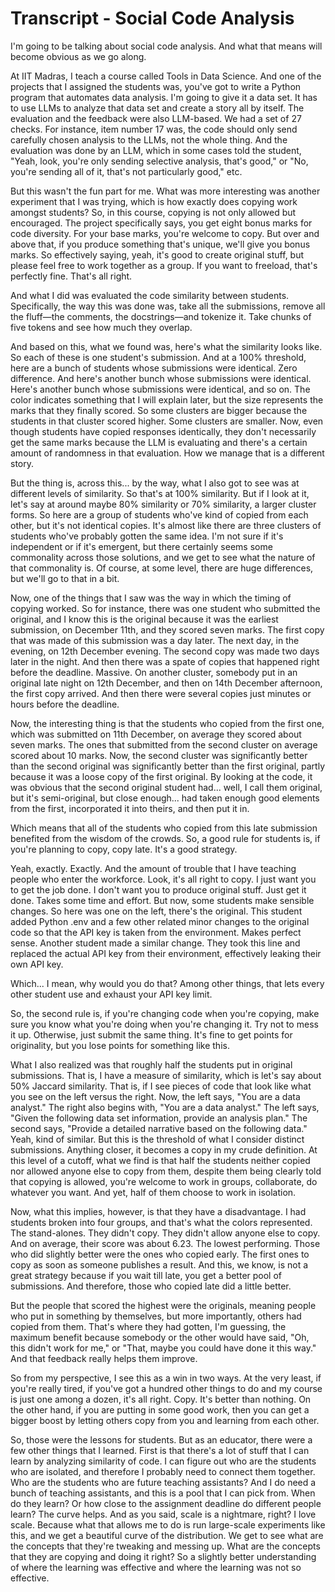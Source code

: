 # Transcript - Social Code Analysis

I'm going to be talking about social code analysis. And what that means will become obvious as we go along.

At IIT Madras, I teach a course called Tools in Data Science. And one of the projects that I assigned the students was, you've got to write a Python program that automates data analysis. I'm going to give it a data set. It has to use LLMs to analyze that data set and create a story all by itself. The evaluation and the feedback were also LLM-based. We had a set of 27 checks. For instance, item number 17 was, the code should only send carefully chosen analysis to the LLMs, not the whole thing. And the evaluation was done by an LLM, which in some cases told the student, "Yeah, look, you're only sending selective analysis, that's good," or "No, you're sending all of it, that's not particularly good," etc.

But this wasn't the fun part for me. What was more interesting was another experiment that I was trying, which is how exactly does copying work amongst students? So, in this course, copying is not only allowed but encouraged. The project specifically says, you get eight bonus marks for code diversity. For your base marks, you're welcome to copy. But over and above that, if you produce something that's unique, we'll give you bonus marks. So effectively saying, yeah, it's good to create original stuff, but please feel free to work together as a group. If you want to freeload, that's perfectly fine. That's all right.

And what I did was evaluated the code similarity between students. Specifically, the way this was done was, take all the submissions, remove all the fluff—the comments, the docstrings—and tokenize it. Take chunks of five tokens and see how much they overlap.

And based on this, what we found was, here's what the similarity looks like. So each of these is one student's submission. And at a 100% threshold, here are a bunch of students whose submissions were identical. Zero difference. And here's another bunch whose submissions were identical. Here's another bunch whose submissions were identical, and so on. The color indicates something that I will explain later, but the size represents the marks that they finally scored. So some clusters are bigger because the students in that cluster scored higher. Some clusters are smaller. Now, even though students have copied responses identically, they don't necessarily get the same marks because the LLM is evaluating and there's a certain amount of randomness in that evaluation. How we manage that is a different story.

But the thing is, across this... by the way, what I also got to see was at different levels of similarity. So that's at 100% similarity. But if I look at it, let's say at around maybe 80% similarity or 70% similarity, a larger cluster forms. So here are a group of students who've kind of copied from each other, but it's not identical copies. It's almost like there are three clusters of students who've probably gotten the same idea. I'm not sure if it's independent or if it's emergent, but there certainly seems some commonality across those solutions, and we get to see what the nature of that commonality is. Of course, at some level, there are huge differences, but we'll go to that in a bit.

Now, one of the things that I saw was the way in which the timing of copying worked. So for instance, there was one student who submitted the original, and I know this is the original because it was the earliest submission, on December 11th, and they scored seven marks. The first copy that was made of this submission was a day later. The next day, in the evening, on 12th December evening. The second copy was made two days later in the night. And then there was a spate of copies that happened right before the deadline. Massive. On another cluster, somebody put in an original late night on 12th December, and then on 14th December afternoon, the first copy arrived. And then there were several copies just minutes or hours before the deadline.

Now, the interesting thing is that the students who copied from the first one, which was submitted on 11th December, on average they scored about seven marks. The ones that submitted from the second cluster on average scored about 10 marks. Now, the second cluster was significantly better than the second original was significantly better than the first original, partly because it was a loose copy of the first original. By looking at the code, it was obvious that the second original student had... well, I call them original, but it's semi-original, but close enough... had taken enough good elements from the first, incorporated it into theirs, and then put it in.

Which means that all of the students who copied from this late submission benefited from the wisdom of the crowds. So, a good rule for students is, if you're planning to copy, copy late. It's a good strategy.

Yeah, exactly. Exactly. And the amount of trouble that I have teaching people who enter the workforce. Look, it's all right to copy. I just want you to get the job done. I don't want you to produce original stuff. Just get it done. Takes some time and effort. But now, some students make sensible changes. So here was one on the left, there's the original. This student added Python .env and a few other related minor changes to the original code so that the API key is taken from the environment. Makes perfect sense. Another student made a similar change. They took this line and replaced the actual API key from their environment, effectively leaking their own API key.

Which... I mean, why would you do that? Among other things, that lets every other student use and exhaust your API key limit.

So, the second rule is, if you're changing code when you're copying, make sure you know what you're doing when you're changing it. Try not to mess it up. Otherwise, just submit the same thing. It's fine to get points for originality, but you lose points for something like this.

What I also realized was that roughly half the students put in original submissions. That is, I have a measure of similarity, which is let's say about 50% Jaccard similarity. That is, if I see pieces of code that look like what you see on the left versus the right. Now, the left says, "You are a data analyst." The right also begins with, "You are a data analyst." The left says, "Given the following data set information, provide an analysis plan." The second says, "Provide a detailed narrative based on the following data." Yeah, kind of similar. But this is the threshold of what I consider distinct submissions. Anything closer, it becomes a copy in my crude definition. At this level of a cutoff, what we find is that half the students neither copied nor allowed anyone else to copy from them, despite them being clearly told that copying is allowed, you're welcome to work in groups, collaborate, do whatever you want. And yet, half of them choose to work in isolation.

Now, what this implies, however, is that they have a disadvantage. I had students broken into four groups, and that's what the colors represented. The stand-alones. They didn't copy. They didn't allow anyone else to copy. And on average, their score was about 6.23. The lowest performing. Those who did slightly better were the ones who copied early. The first ones to copy as soon as someone publishes a result. And this, we know, is not a great strategy because if you wait till late, you get a better pool of submissions. And therefore, those who copied late did a little better.

But the people that scored the highest were the originals, meaning people who put in something by themselves, but more importantly, others had copied from them. That's where they had gotten, I'm guessing, the maximum benefit because somebody or the other would have said, "Oh, this didn't work for me," or "That, maybe you could have done it this way." And that feedback really helps them improve.

So from my perspective, I see this as a win in two ways. At the very least, if you're really tired, if you've got a hundred other things to do and my course is just one among a dozen, it's all right. Copy. It's better than nothing. On the other hand, if you are putting in some good work, then you can get a bigger boost by letting others copy from you and learning from each other.

So, those were the lessons for students. But as an educator, there were a few other things that I learned. First is that there's a lot of stuff that I can learn by analyzing similarity of code. I can figure out who are the students who are isolated, and therefore I probably need to connect them together. Who are the students who are future teaching assistants? And I do need a bunch of teaching assistants, and this is a pool that I can pick from. When do they learn? Or how close to the assignment deadline do different people learn? The curve helps. And as you said, scale is a nightmare, right? I love scale. Because what that allows me to do is run large-scale experiments like this, and we get a beautiful curve of the distribution. We get to see what are the concepts that they're tweaking and messing up. What are the concepts that they are copying and doing it right? So a slightly better understanding of where the learning was effective and where the learning was not so effective.
